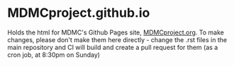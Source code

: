# MDMCproject.github.io
Holds the html for MDMC's Github Pages site, [MDMCproject.org](MDMCproject.org). To make changes, please don't make them here directly - change the .rst files in the main repository and CI will build and create a pull request for them (as a cron job, at 8:30pm on Sunday)
